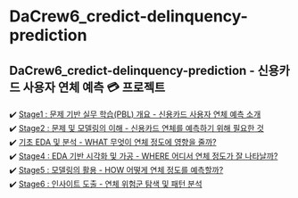 # DaCrew6_credict-delinquency-prediction
## DaCrew6_credict-delinquency-prediction - 신용카드 사용자 연체 예측 💳 프로젝트
✔️ [Stage1 : 문제 기반 실무 학습(PBL) 개요 - 신용카드 사용자 연체 예측 소개](https://dacon.io/competitions/official/236116/codeshare/8755)    
✔️ [Stage2 : 문제 및 모델링의 이해 - 신용카드 연체를 예측하기 위해 필요한 것](https://dacon.io/competitions/official/236116/codeshare/8756)    
✔️ [기초 EDA 및 분석 - WHAT 무엇이 연체 정도에 영향을 줄까?](https://dacon.io/competitions/official/236116/codeshare/8757)    
✔️ [Stage4 : EDA 기반 시각화 및 가공 - WHERE 어디서 연체 정도가 잘 나타날까?](https://dacon.io/competitions/official/236116/codeshare/8758)    
✔️ [Stage5 : 모델링의 활용 - HOW 어떻게 연체 정도를 예측할까?](https://dacon.io/competitions/official/236116/codeshare/8759)    
✔️ [Stage6 : 인사이트 도출 - 연체 위험군 탐색 및 패턴 분석](https://dacon.io/competitions/official/236116/codeshare/8760)    